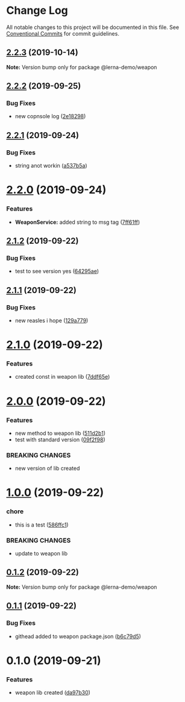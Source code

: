 # Change Log

All notable changes to this project will be documented in this file.
See [Conventional Commits](https://conventionalcommits.org) for commit guidelines.

## [2.2.3](https://github.com/KwakesProject/lerna-nx-demo/compare/@lerna-demo/weapon@2.2.2...@lerna-demo/weapon@2.2.3) (2019-10-14)

**Note:** Version bump only for package @lerna-demo/weapon





## [2.2.2](https://github.com/KwakesProject/lerna-nx-demo/compare/@lerna-demo/weapon@2.2.1...@lerna-demo/weapon@2.2.2) (2019-09-25)


### Bug Fixes

* new copnsole log ([2e18298](https://github.com/KwakesProject/lerna-nx-demo/commit/2e18298))





## [2.2.1](https://github.com/KwakesProject/lerna-nx-demo/compare/@lerna-demo/weapon@2.2.0...@lerna-demo/weapon@2.2.1) (2019-09-24)


### Bug Fixes

* string anot workin ([a537b5a](https://github.com/KwakesProject/lerna-nx-demo/commit/a537b5a))





# [2.2.0](https://github.com/KwakesProject/lerna-nx-demo/compare/@lerna-demo/weapon@2.1.2...@lerna-demo/weapon@2.2.0) (2019-09-24)


### Features

* **WeaponService:** added string to msg tag ([7ff61ff](https://github.com/KwakesProject/lerna-nx-demo/commit/7ff61ff))





## [2.1.2](https://github.com/KwakesProject/lerna-nx-demo/compare/@lerna-demo/weapon@2.1.1...@lerna-demo/weapon@2.1.2) (2019-09-22)


### Bug Fixes

* test to see version yes ([64295ae](https://github.com/KwakesProject/lerna-nx-demo/commit/64295ae))





## [2.1.1](https://github.com/KwakesProject/lerna-nx-demo/compare/@lerna-demo/weapon@2.1.0...@lerna-demo/weapon@2.1.1) (2019-09-22)


### Bug Fixes

* new reasles i hope ([129a779](https://github.com/KwakesProject/lerna-nx-demo/commit/129a779))





# [2.1.0](https://github.com/KwakesProject/lerna-nx-demo/compare/@lerna-demo/weapon@2.0.0...@lerna-demo/weapon@2.1.0) (2019-09-22)


### Features

* created const in  weapon lib ([7ddf65e](https://github.com/KwakesProject/lerna-nx-demo/commit/7ddf65e))





# [2.0.0](https://github.com/KwakesProject/lerna-nx-demo/compare/@lerna-demo/weapon@1.0.0...@lerna-demo/weapon@2.0.0) (2019-09-22)


### Features

* new method to weapon lib ([511d2b1](https://github.com/KwakesProject/lerna-nx-demo/commit/511d2b1))
* test with standard version ([09f2f98](https://github.com/KwakesProject/lerna-nx-demo/commit/09f2f98))


### BREAKING CHANGES

* new version of lib created





# [1.0.0](https://github.com/KwakesProject/lerna-nx-demo/compare/@lerna-demo/weapon@0.1.2...@lerna-demo/weapon@1.0.0) (2019-09-22)


### chore

* this is a test ([586ffc1](https://github.com/KwakesProject/lerna-nx-demo/commit/586ffc1))


### BREAKING CHANGES

* update to weapon lib





## [0.1.2](https://github.com/KwakesProject/lerna-nx-demo/compare/@lerna-demo/weapon@0.1.1...@lerna-demo/weapon@0.1.2) (2019-09-22)

**Note:** Version bump only for package @lerna-demo/weapon





## [0.1.1](https://github.com/KwakesProject/lerna-nx-demo/compare/@lerna-demo/weapon@0.1.0...@lerna-demo/weapon@0.1.1) (2019-09-22)


### Bug Fixes

* githead added to weapon package.json ([b6c79d5](https://github.com/KwakesProject/lerna-nx-demo/commit/b6c79d5))





# 0.1.0 (2019-09-21)


### Features

* weapon lib created ([da97b30](https://github.com/KwakesProject/lerna-nx-demo/commit/da97b30))
